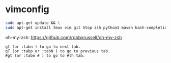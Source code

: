 # vimconfig


```bash
sudo apt-get update && \
sudo apt-get install tmux vim git htop zsh python3 maven bash-completion -y
```

oh-my-zsh:
https://github.com/robbyrussell/oh-my-zsh


```properties
gt (or :tabn ) to go to next tab.
gT (or :tabp or :tabN ) to go to previous tab.
#gt (or :tabn # ) to go to #th tab.
```
